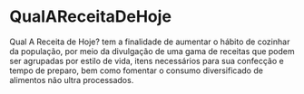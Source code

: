 # QualAReceitaDeHoje
Qual A Receita de Hoje? tem a finalidade de aumentar o hábito de cozinhar da população, por meio da divulgação de uma gama de receitas que podem ser agrupadas por estilo de vida, itens necessários para sua confecção e tempo de preparo, bem como fomentar o consumo diversificado de alimentos não ultra processados.
